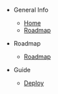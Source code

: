 - General Info

  - [Home](README.md)
  - [Roadmap](ROADMAP.md)

- Roadmap

  - [Roadmap](ROADMAP.md)

- Guide

  - [Deploy](deploy.md)

